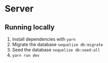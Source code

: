 # Server

## Running locally

1. Install dependencies with `yarn`
2. Migrate the database `sequelize db:migrate`
3. Seed the database `sequelize db:seed:all`
4. `yarn run dev`
